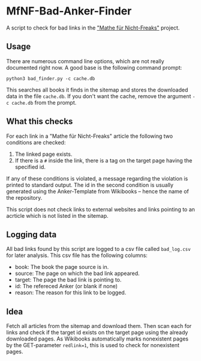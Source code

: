 # MfNF-Bad-Anker-Finder

A script to check for bad links in the ["Mathe für
Nicht-Freaks"](https://de.wikibooks.org/wiki/Mathe_f%C3%BCr_Nicht-Freaks)
project.

## Usage
There are numerous command line options, which are not really documented right
now. A good base is the following command prompt:
```
python3 bad_finder.py -c cache.db
```
This searches all books it finds in the sitemap and stores the downloaded data
in the file `cache.db`. If you don't want the cache, remove the argument `-c
cache.db` from the prompt.

## What this checks
For each link in a "Mathe für Nicht-Freaks" article the following two
conditions are checked:

1. The linked page exists.
2. If there is a `#` inside the link, there is a tag on the target page having
   the specified id.

If any of these conditions is violated, a message regarding the violation is
printed to standard output. The id in the second condition is usually
generated using the Anker-Template from Wikibooks – hence the name of the
repository.

This script does not check links to external websites and links pointing to
an acrticle which is not listed in the sitemap.

## Logging data
All bad links found by this script are logged to a csv file called
`bad_log.csv` for later analysis. This csv file has the following columns:
 - book: The book the page source is in.
 - source: The page on which the bad link appeared.
 - target: The page the bad link is pointing to.
 - id: The refereced Anker (or blank if none)
 - reason: The reason for this link to be logged.

## Idea
Fetch all articles from the sitemap and download them. Then scan each for
links and check if the target id exists on the target page using the already
downloaded pages. As Wikibooks automatically marks nonexistent pages by the
GET-parameter `redlink=1`, this is used to check for nonexistent pages.
